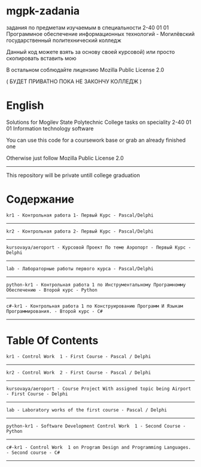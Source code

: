 # mgpk-zadania
задания по предметам изучаемым в специальности 2-40 01 01 Программное обеспечение информационных технологий - Могилёвский государственный политехнический колледж

Данный код можете взять за основу своей курсовой) или просто скопировать вставить мою

В остальном соблюдайте лицензию Mozilla Public License 2.0

( БУДЕТ ПРИВАТНО ПОКА НЕ ЗАКОНЧУ КОЛЛЕДЖ )
# English
Solutions for Mogilev State Polytechnic College tasks on speciality 2-40 01 01 Information technology software

You can use this code for a coursework base or grab an already finished one

Otherwise just follow Mozilla Public License 2.0
__________________
This repository will be private untill college graduation

# Содержание

```
kr1 - Контрольная работа 1- Первый Курс - Pascal/Delphi
```
___
```
kr2 - Контрольная работа 2- Первый Курс - Pascal/Delphi
```
___
```
kursovaya/aeroport - Курсовой Проект По теме Аэропорт - Первый Курс - Delphi
```
___
```
lab - Лабораторные работы первого курса - Pascal/Delphi
```
___
```
python-kr1 - Контрольная работа 1 по Инструментальному Програмномму Обеспечению - Второй курс - Python
```
___
```
с#-kr1 - Контрольная работа 1 по Конструированию Программ И Языкам Программирования. - Второй курс - C#
```
___

# Table Of Contents

```
kr1 - Control Work  1 - First Course - Pascal / Delphi
```
___
```
kr2 - Control Work  2 - First Course - Pascal / Delphi
```
___
```
kursovaya/aeroport - Course Project With assigned topic being Airport - First Course - Delphi
```
___
```
lab - Laboratory works of the first course - Pascal / Delphi
```
___
```
python-kr1 - Software Development Control Work  1 - Second Course - Python
```
___
```
c#-kr1 - Control Work  1 on Program Design and Programming Languages. - Second course - C#
```
___
